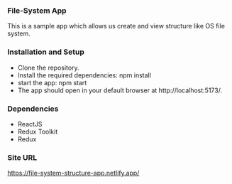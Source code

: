 ### File-System App
This is a sample app which allows us create and view structure like OS file system.

### Installation and Setup
- Clone the repository.
- Install the required dependencies: npm install
- start the app: npm start
- The app should open in your default browser at http://localhost:5173/.

### Dependencies
- ReactJS
- Redux Toolkit
- Redux

### Site URL
https://file-system-structure-app.netlify.app/